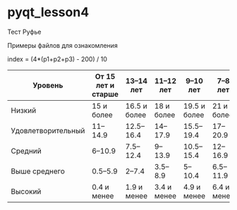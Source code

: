 # pyqt_lesson4
Тест Руфье

Примеры файлов для ознакомления

index = (4*(p1+p2+p3) - 200) / 10


Уровень|От 15 лет и старше	|13–14 лет	|11–12 лет	|9–10 лет	|7–8 лет
-----|-----|-----|-----|-----|-----|
Низкий	|15 и более	|16.5 и более	|18 и более	|19.5 и более	|21 и более
Удовлетворительный	|11–14.9	|12.5–16.4	|14–17.9	|15.5–19.4	|17–20.9
Средний	|6–10.9	|7.5–12.4	|9–13.9	|10.5–15.4	|12–16.9
Выше среднего|	0.5–5.9|	2–7.4|	3.5–8.9|	5–10.4|	6.5–11.9
Высокий	|0.4 и менее	|1.9 и менее|	3.4 и менее|	4.9 и менее	|6.4 и менее

